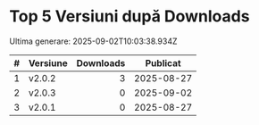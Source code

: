 # Top 5 Versiuni după Downloads

Ultima generare: 2025-09-02T10:03:38.934Z

| # | Versiune | Downloads | Publicat |
| - | - | -: | - |
| 1 | v2.0.2 | 3 | 2025-08-27 |
| 2 | v2.0.3 | 0 | 2025-09-02 |
| 3 | v2.0.1 | 0 | 2025-08-27 |
